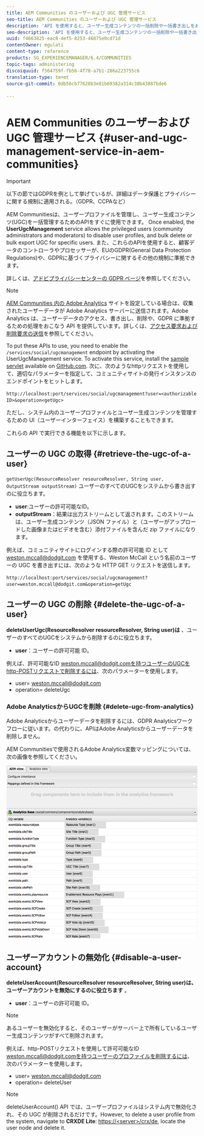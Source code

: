 ```yaml
---
title: AEM Communities のユーザーおよび UGC 管理サービス
seo-title: AEM Communities のユーザーおよび UGC 管理サービス
description: 'API を使用すると、ユーザー生成コンテンツの一括削除や一括書き出しをおこなったり、ユーザーアカウントを無効化したりできます。 '
seo-description: 'API を使用すると、ユーザー生成コンテンツの一括削除や一括書き出しをおこなったり、ユーザーアカウントを無効化したりできます。 '
uuid: f4663825-eac8-4ef5-8253-46875e0cd71d
contentOwner: mgulati
content-type: reference
products: SG_EXPERIENCEMANAGER/6.4/COMMUNITIES
topic-tags: administering
discoiquuid: f564759f-fb56-4f70-a7b1-286a223755c6
translation-type: tm+mt
source-git-commit: 0db56cb77628b3e81b69382a314c30b43887bde6

---
```



# AEM Communities のユーザーおよび UGC 管理サービス {#user-and-ugc-management-service-in-aem-communities}

>[!IMPORTANT]
>
>以下の節ではGDPRを例として挙げているが、詳細はデータ保護とプライバシーに関する規制に適用される。（GDPR、CCPAなど）

AEM Communitiesは、ユーザープロファイルを管理し、ユーザー生成コンテンツ(UGC)を一括管理するためのAPIをすぐに使用できます。 Once enabled, the **UserUgcManagement** service allows the privileged users (community administrators and moderators) to disable user profiles, and bulk delete or bulk export UGC for specific users. また、これらのAPIを使用すると、顧客データのコントローラやプロセッサーが、EUのGDPR(General Data Protection Regulations)や、GDPRに基づくプライバシーに関するその他の規制に準拠できます。

詳しくは、[アドビプライバシーセンターの GDPR ページ](https://www.adobe.com/privacy/general-data-protection-regulation.html)を参照してください。

>[!NOTE]
>
>[AEM Communities 内の Adobe Analytics](analytics.md) サイトを設定している場合は、収集されたユーザーデータが Adobe Analytics サーバーに送信されます。Adobe Analytics は、ユーザーデータのアクセス、書き出し、削除や、GDPR に準拠するための処理をおこなう API を提供しています。詳しくは、[アクセス要求および削除要求の送信](https://marketing.adobe.com/resources/help/en_US/analytics/gdpr/gdpr_submit_access_delete.html)を参照してください。

To put these APIs to use, you need to enable the `/services/social/ugcmanagement` endpoint by activating the UserUgcManagement service. To activate this service, install the [sample servlet](https://github.com/Adobe-Marketing-Cloud/aem-communities-ugc-migration/tree/master/bundles/communities-ugc-management-servlet) available on [GitHub.com](https://github.com/Adobe-Marketing-Cloud/aem-communities-ugc-migration/tree/master/bundles/communities-ugc-management-servlet). 次に、次のようなhttpリクエストを使用して、適切なパラメーターを指定して、コミュニティサイトの発行インスタンスのエンドポイントをヒットします。

`http://localhost:port/services/social/ugcmanagement?user=<authorizable ID>&operation<getUgc>`

ただし、システム内のユーザープロファイルとユーザー生成コンテンツを管理するための UI（ユーザーインターフェイス）を構築することもできます。

これらの API で実行できる機能を以下に示します。

## ユーザーの UGC の取得 {#retrieve-the-ugc-of-a-user}

`getUserUgc(ResourceResolver resourceResolver, String user, OutputStream outputStream)` ユーザーのすべてのUGCをシステムから書き出すのに役立ちます。

* **user**:ユーザーの許可可能なID。
* **outputStream**：結果は出力ストリームとして返されます。このストリームは、ユーザー生成コンテンツ（JSON ファイル）と（ユーザーがアップロードした画像またはビデオを含む）添付ファイルを含んだ zip ファイルになります。

例えば、コミュニティサイトにログインする際の許可可能 ID として weston.mccall@dodgit.com を使用する、Weston McCall という名前のユーザーの UGC を書き出すには、次のような HTTP GET リクエストを送信します。

`http://localhost:port/services/social/ugcmanagement?user=weston.mccall@dodgit.com&operation=getUgc`

## ユーザーの UGC の削除 {#delete-the-ugc-of-a-user}

**deleteUserUgc(ResourceResolver resourceResolver, String user)は** 、ユーザーのすべてのUGCをシステムから削除するのに役立ちます。

* **user**：ユーザーの許可可能 ID。

例えば、許可可能なID weston.mccall@dodgit.comを持つユーザーのUGCをhttp-POSTリクエストで削除するには、次のパラメーターを使用します。

* user= weston.mccall@dodgit.com
* operation= deleteUgc

### Adobe AnalyticsからUGCを削除 {#delete-ugc-from-analytics}

Adobe Analyticsからユーザーデータを削除するには、GDPR Analyticsワークフローに従います。の代わりに、APIはAdobe Analyticsからユーザーデータを削除しません。

AEM Communitiesで使用されるAdobe Analytics変数マッピングについては、次の画像を参照してください。

![Adobe AnalyticsのAEMコミュニティ変数マッピング](assets/Analytics-Communities-Mapping.png)

## ユーザーアカウントの無効化 {#disable-a-user-account}

**deleteUserAccount(ResourceResolver resourceResolver, String user)は、ユーザーアカウントを無効にするのに役立ちます** 。

* **user**：ユーザーの許可可能 ID。

>[!NOTE]
>
>あるユーザーを無効化すると、そのユーザーがサーバー上で所有しているユーザー生成コンテンツがすべて削除されます。

例えば、http-POSTリクエストを使用して許可可能なID weston.mccall@dodgit.comを持つユーザーのプロファイルを削除するには、次のパラメーターを使用します。

* user= weston.mccall@dodgit.com
* operation= deleteUser

>[!NOTE]
>
>deleteUserAccount() API では、ユーザープロファイルはシステム内で無効化され、その UGC が削除されるだけです。However, to delete a user profile from the system, navigate to **CRXDE Lite**: [https://&lt;server>/crx/de](http://localhost:4502/crx/de), locate the user node and delete it.
